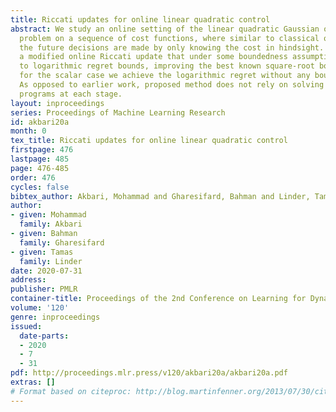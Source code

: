 ```yaml
---
title: Riccati updates for online linear quadratic control
abstract: We study an online setting of the linear quadratic Gaussian optimal control
  problem on a sequence of cost functions, where similar to classical online optimization,
  the future decisions are made by only knowing the cost in hindsight. We introduce
  a modified online Riccati update that under some boundedness assumptions, leads
  to logarithmic regret bounds, improving the best known square-root bound. In particular,
  for the scalar case we achieve the logarithmic regret without any boundedness assumption.
  As opposed to earlier work, proposed method does not rely on solving semi-definite
  programs at each stage.
layout: inproceedings
series: Proceedings of Machine Learning Research
id: akbari20a
month: 0
tex_title: Riccati updates for online linear quadratic control
firstpage: 476
lastpage: 485
page: 476-485
order: 476
cycles: false
bibtex_author: Akbari, Mohammad and Gharesifard, Bahman and Linder, Tamas
author:
- given: Mohammad
  family: Akbari
- given: Bahman
  family: Gharesifard
- given: Tamas
  family: Linder
date: 2020-07-31
address: 
publisher: PMLR
container-title: Proceedings of the 2nd Conference on Learning for Dynamics and Control
volume: '120'
genre: inproceedings
issued:
  date-parts:
  - 2020
  - 7
  - 31
pdf: http://proceedings.mlr.press/v120/akbari20a/akbari20a.pdf
extras: []
# Format based on citeproc: http://blog.martinfenner.org/2013/07/30/citeproc-yaml-for-bibliographies/
---
```

